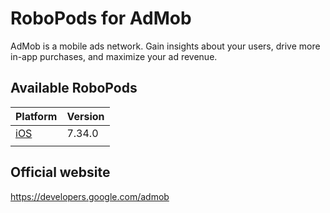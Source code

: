 # RoboPods for AdMob

AdMob is a mobile ads network. Gain insights about your users, drive more in-app purchases, and maximize your ad revenue.

## Available RoboPods

| Platform    | Version |
|-------------|---------|
| [iOS](ios/) | 7.34.0  |
|             |         |

## Official website

https://developers.google.com/admob